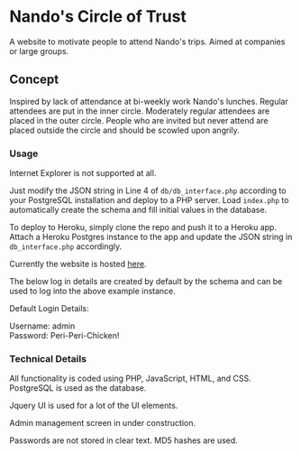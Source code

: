 # Nando's Circle of Trust

A website to motivate people to attend Nando's trips. Aimed at companies or large groups.

## Concept

Inspired by lack of attendance at bi-weekly work Nando's lunches. Regular attendees are put in the inner circle. Moderately regular attendees are placed in the outer circle. People who are invited but never attend are placed outside the circle and should be scowled upon angrily.

### Usage

Internet Explorer is not supported at all.

Just modify the JSON string in Line 4 of `db/db_interface.php` according to your PostgreSQL installation and deploy to a PHP server. Load `index.php` to automatically create the schema and fill initial values in the database.

To deploy to Heroku, simply clone the repo and push it to a Heroku app. Attach a Heroku Postgres instance to the app and update the JSON string in `db_interface.php` accordingly.

Currently the website is hosted [here](http://circle-of-trust.herokuapp.com/ "Nando's Circle of Trust"). 

The below log in details are created by default by the schema and can be used to log into the above example instance.

Default Login Details:

Username: admin    
Password: Peri-Peri-Chicken!

### Technical Details

All functionality is coded using PHP, JavaScript, HTML, and CSS. PostgreSQL is used as the database.

Jquery UI is used for a lot of the UI elements.

Admin management screen in under construction.

Passwords are not stored in clear text. MD5 hashes are used.


